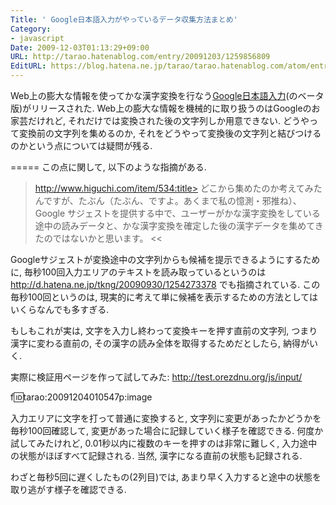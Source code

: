 ```yaml
---
Title: ' Google日本語入力がやっているデータ収集方法まとめ'
Category:
- javascript
Date: 2009-12-03T01:13:29+09:00
URL: http://tarao.hatenablog.com/entry/20091203/1259856809
EditURL: https://blog.hatena.ne.jp/tarao/tarao.hatenablog.com/atom/entry/6653586347149236376
---
```


Web上の膨大な情報を使ってかな漢字変換を行なう<a href="http://googlejapan.blogspot.com/2009/12/google_03.html">Google日本語入力</a>(のベータ版)がリリースされた. Web上の膨大な情報を機械的に取り扱うのはGoogleのお家芸だけれど, それだけでは変換された後の文字列しか用意できない. どうやって変換前の文字列を集めるのか, それをどうやって変換後の文字列と結びつけるのかという点については疑問が残る.

=====
この点に関して, 以下のような指摘がある.
>http://www.higuchi.com/item/534:title>
どこから集めたのか考えてみたんですが、たぶん（たぶん、ですよ。あくまで私の憶測・邪推ね）、Google サジェストを提供する中で、ユーザーがかな漢字変換をしている途中の読みデータと、かな漢字変換を確定した後の漢字データを集めてきたのではないかと思います。
<<

Googleサジェストが変換途中の文字列からも候補を提示できるようにするために, 毎秒100回入力エリアのテキストを読み取っているというのは http://d.hatena.ne.jp/tkng/20090930/1254273378 でも指摘されている. この毎秒100回というのは, 現実的に考えて単に候補を表示するための方法としてはいくらなんでも多すぎる.

もしもこれが実は, 文字を入力し終わって変換キーを押す直前の文字列, つまり漢字に変わる直前の, その漢字の読み全体を取得するためだとしたら, 納得がいく.

実際に検証用ページを作って試してみた:
http://test.orezdnu.org/js/input/

f:id:tarao:20091204010547p:image

入力エリアに文字を打って普通に変換すると, 文字列に変更があったかどうかを毎秒100回確認して, 変更があった場合に記録していく様子を確認できる. 何度か試してみたけれど, 0.01秒以内に複数のキーを押すのは非常に難しく, 入力途中の状態がほぼすべて記録される. 当然, 漢字になる直前の状態も記録される.

わざと毎秒5回に遅くしたもの(2列目)では, あまり早く入力すると途中の状態を取り逃がす様子を確認できる.
